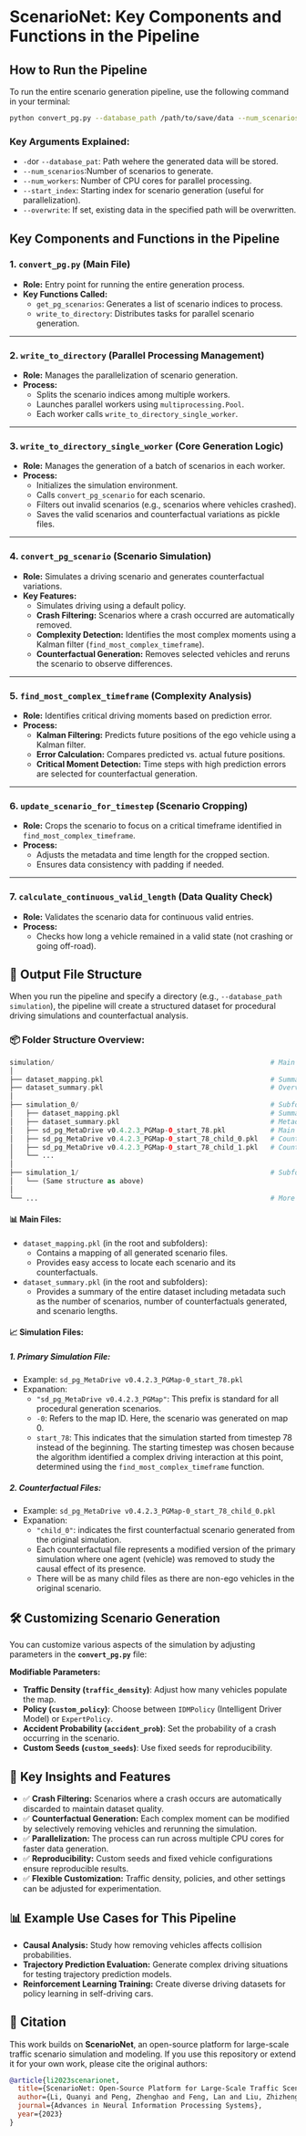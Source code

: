 # ScenarioNet: Key Components and Functions in the Pipeline

## How to Run the Pipeline
To run the entire scenario generation pipeline, use the following command in your terminal:
```bash
python convert_pg.py --database_path /path/to/save/data --num_scenarios 100 --num_workers 8 --start_index 0 --overwrite
```
### Key Arguments Explained:
- `-d`or `--database_pat`: Path wehere the generated data will be stored.
- `--num_scenarios`:Number of scenarios to generate.
- `--num_workers`: Number of CPU cores for parallel processing.
- `--start_index`: Starting index for scenario generation (useful for parallelization).
- `--overwrite`: If set, existing data in the specified path will be overwritten.

## Key Components and Functions in the Pipeline

### **1. `convert_pg.py` (Main File)**

- **Role:** Entry point for running the entire generation process.
- **Key Functions Called:**
   - `get_pg_scenarios`: Generates a list of scenario indices to process.
   - `write_to_directory`: Distributes tasks for parallel scenario generation.

---

### **2. `write_to_directory` (Parallel Processing Management)**

- **Role:** Manages the parallelization of scenario generation.
- **Process:**
   - Splits the scenario indices among multiple workers.
   - Launches parallel workers using `multiprocessing.Pool`.
   - Each worker calls `write_to_directory_single_worker`.

---

### **3. `write_to_directory_single_worker` (Core Generation Logic)**

- **Role:** Manages the generation of a batch of scenarios in each worker.
- **Process:**
   - Initializes the simulation environment.
   - Calls `convert_pg_scenario` for each scenario.
   - Filters out invalid scenarios (e.g., scenarios where vehicles crashed).
   - Saves the valid scenarios and counterfactual variations as pickle files.

---

### **4. `convert_pg_scenario` (Scenario Simulation)**

- **Role:** Simulates a driving scenario and generates counterfactual variations.
- **Key Features:**
   - Simulates driving using a default policy.
   - **Crash Filtering:** Scenarios where a crash occurred are automatically removed.
   - **Complexity Detection:** Identifies the most complex moments using a Kalman filter (`find_most_complex_timeframe`).
   - **Counterfactual Generation:** Removes selected vehicles and reruns the scenario to observe differences.

---

### **5. `find_most_complex_timeframe` (Complexity Analysis)**

- **Role:** Identifies critical driving moments based on prediction error.
- **Process:**
   - **Kalman Filtering:** Predicts future positions of the ego vehicle using a Kalman filter.
   - **Error Calculation:**  Compares predicted vs. actual future positions.
   - **Critical Moment Detection:** Time steps with high prediction errors are selected for counterfactual generation.

---

### **6. `update_scenario_for_timestep` (Scenario Cropping)**

- **Role:** Crops the scenario to focus on a critical timeframe identified in `find_most_complex_timeframe`.
- **Process:**
   - Adjusts the metadata and time length for the cropped section.
   - Ensures data consistency with padding if needed.

---

### **7. `calculate_continuous_valid_length` (Data Quality Check)**

- **Role:** Validates the scenario data for continuous valid entries.
- **Process:**
   - Checks how long a vehicle remained in a valid state (not crashing or going off-road).

## 📁 Output File Structure
When you run the pipeline and specify a directory (e.g., `--database_path simulation`), the pipeline will create a structured dataset for procedural driving simulations and counterfactual analysis.

### 📦 Folder Structure Overview:
```php
simulation/                                                     # Main output folder
│
├── dataset_mapping.pkl                                         # Summary mapping for all simulations in the dataset
├── dataset_summary.pkl                                         # Overview and metadata for all simulations
│
├── simulation_0/                                               # Subfolder for the first worker's batch of scenarios
│   ├── dataset_mapping.pkl                                     # Summary mapping for this worker's simulations
│   ├── dataset_summary.pkl                                     # Metadata summary for this worker's scenarios
│   ├── sd_pg_MetaDrive v0.4.2.3_PGMap-0_start_78.pkl           # Main scenario file
│   ├── sd_pg_MetaDrive v0.4.2.3_PGMap-0_start_78_child_0.pkl   # Counterfactual file 1
│   ├── sd_pg_MetaDrive v0.4.2.3_PGMap-0_start_78_child_1.pkl   # Counterfactual file 2
│   └── ...                   
│
├── simulation_1/                                               # Subfolder for the second worker's batch of scenarios
│   └── (Same structure as above)
│
└── ...                                                         # More simulation subfolders depending on the number of workers

```
#### 📊 **Main Files:**
- `dataset_mapping.pkl` (in the root and subfolders):
    - Contains a mapping of all generated scenario files.
    - Provides easy access to locate each scenario and its counterfactuals.
- `dataset_summary.pkl` (in the root and subfolders):
    - Provides a summary of the entire dataset including metadata such as the number of scenarios, number of counterfactuals generated, and scenario lengths.
#### 📈 **Simulation Files:**
##### **1. Primary Simulation File:**
- Example: `sd_pg_MetaDrive v0.4.2.3_PGMap-0_start_78.pkl`
- Expanation: 
    - `"sd_pg_MetaDrive v0.4.2.3_PGMap"`: This prefix is standard for all procedural generation scenarios.
    - `-0`: Refers to the map ID. Here, the scenario was generated on map 0.
    - `start_78`: This indicates that the simulation started from timestep 78 instead of the beginning. The starting timestep was chosen because the algorithm identified a complex driving interaction at this point, determined using the `find_most_complex_timeframe` function.
##### **2. Counterfactual Files:**
- Example: `sd_pg_MetaDrive v0.4.2.3_PGMap-0_start_78_child_0.pkl`
- Expanation: 
    - `"child_0"`: indicates the first counterfactual scenario generated from the original simulation.
    - Each counterfactual file represents a modified version of the primary simulation where one agent (vehicle) was removed to study the causal effect of its presence.
    - There will be as many child files as there are non-ego vehicles in the original scenario.

## 🛠️ Customizing Scenario Generation

You can customize various aspects of the simulation by adjusting parameters in the **`convert_pg.py`** file:

**Modifiable Parameters:**
- **Traffic Density (`traffic_density`)**: Adjust how many vehicles populate the map.
- **Policy (`custom_policy`)**: Choose between `IDMPolicy` (Intelligent Driver Model) or `ExpertPolicy`.
- **Accident Probability (`accident_prob`)**: Set the probability of a crash occurring in the scenario.
- **Custom Seeds (`custom_seeds`)**: Use fixed seeds for reproducibility.

## 🎯 Key Insights and Features

- ✅ **Crash Filtering:** Scenarios where a crash occurs are automatically discarded to maintain dataset quality.
- ✅ **Counterfactual Generation:** Each complex moment can be modified by selectively removing vehicles and rerunning the simulation.
- ✅ **Parallelization:** The process can run across multiple CPU cores for faster data generation.
- ✅ **Reproducibility:** Custom seeds and fixed vehicle configurations ensure reproducible results.
- ✅ **Flexible Customization:** Traffic density, policies, and other settings can be adjusted for experimentation.

## 📊 Example Use Cases for This Pipeline

- **Causal Analysis:** Study how removing vehicles affects collision probabilities.
- **Trajectory Prediction Evaluation:** Generate complex driving situations for testing trajectory prediction models.
- **Reinforcement Learning Training:** Create diverse driving datasets for policy learning in self-driving cars.

## 📖 Citation

This work builds on **ScenarioNet**, an open-source platform for large-scale traffic scenario simulation and modeling. If you use this repository or extend it for your own work, please cite the original authors:

```bibtex
@article{li2023scenarionet,
  title={ScenarioNet: Open-Source Platform for Large-Scale Traffic Scenario Simulation and Modeling},
  author={Li, Quanyi and Peng, Zhenghao and Feng, Lan and Liu, Zhizheng and Duan, Chenda and Mo, Wenjie and Zhou, Bolei},
  journal={Advances in Neural Information Processing Systems},
  year={2023}
}
```